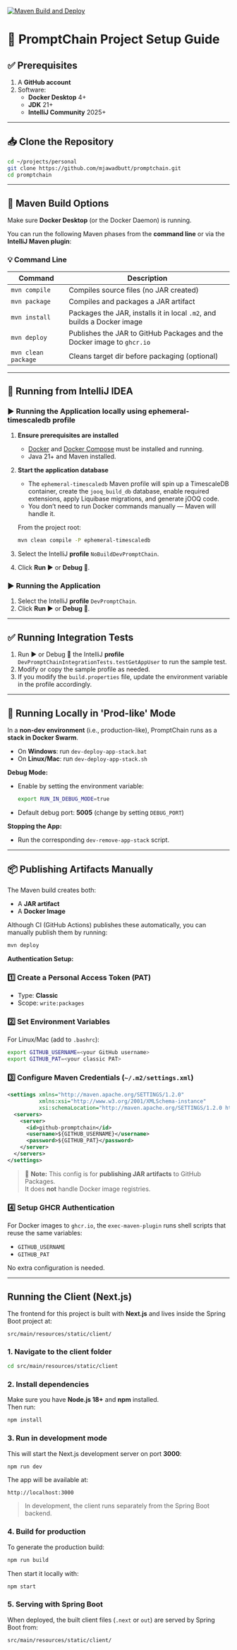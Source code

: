 [![Maven Build and Deploy](https://github.com/mjawadbutt/promptchain/actions/workflows/prompthub-github-workflow.yml/badge.svg)](https://github.com/mjawadbutt/promptchain/actions/workflows/prompthub-github-workflow.yml)
# 🚀 PromptChain Project Setup Guide

## ✅ Prerequisites

1. A **GitHub account**
2. Software:
    - **Docker Desktop** 4+
    - **JDK** 21+
    - **IntelliJ Community** 2025+

---

## 📥 Clone the Repository

```bash
cd ~/projects/personal
git clone https://github.com/mjawadbutt/promptchain.git
cd promptchain
```

---

## 🔧 Maven Build Options

Make sure **Docker Desktop** (or the Docker Daemon) is running.

You can run the following Maven phases from the **command line** or via the **IntelliJ Maven plugin**:

### 💡 Command Line

| Command               | Description                                                                 |
|-----------------------|-----------------------------------------------------------------------------|
| `mvn compile`         | Compiles source files (no JAR created)                                      |
| `mvn package`         | Compiles and packages a JAR artifact                                        |
| `mvn install`         | Packages the JAR, installs it in local `.m2`, and builds a Docker image     |
| `mvn deploy`          | Publishes the JAR to GitHub Packages and the Docker image to `ghcr.io`      |
| `mvn clean package`   | Cleans target dir before packaging (optional)                               |

---

## 🧠 Running from IntelliJ IDEA

### ▶️ Running the Application locally using ephemeral-timescaledb profile

1. **Ensure prerequisites are installed**
    - [Docker](https://docs.docker.com/get-docker/) and [Docker Compose](https://docs.docker.com/compose/install/) must be installed and running.
    - Java 21+ and Maven installed.

2. **Start the application database**
    - The `ephemeral-timescaledb` Maven profile will spin up a TimescaleDB container,
      create the `jooq_build_db` database, enable required extensions,
      apply Liquibase migrations, and generate jOOQ code.
    - You don’t need to run Docker commands manually — Maven will handle it.

   From the project root:
   ```bash
   mvn clean compile -P ephemeral-timescaledb

3. Select the IntelliJ **profile** `NoBuildDevPromptChain`.
4. Click **Run ▶️** or **Debug 🐞**.


### ▶️ Running the Application

1. Select the IntelliJ **profile** `DevPromptChain`.
2. Click **Run ▶️** or **Debug 🐞**.

---


## ✅ Running Integration Tests

1. Run ▶️ or Debug 🐞 the IntelliJ **profile** `DevPromptChainIntegrationTests.testGetAppUser` to run the sample test.
2. Modify or copy the sample profile as needed.
3. If you modify the `build.properties` file, update the environment variable in the profile accordingly.

---

## 🧠 Running Locally in 'Prod-like' Mode

In a **non-dev environment** (i.e., production-like), PromptChain runs as a **stack in Docker Swarm**.

- On **Windows**: run `dev-deploy-app-stack.bat`
- On **Linux/Mac**: run `dev-deploy-app-stack.sh`

**Debug Mode:**
- Enable by setting the environment variable:
  ```bash
  export RUN_IN_DEBUG_MODE=true
  ```
- Default debug port: **5005** (change by setting `DEBUG_PORT`)

**Stopping the App:**
- Run the corresponding `dev-remove-app-stack` script.

---

## 📦 Publishing Artifacts Manually

The Maven build creates both:
- A **JAR artifact**
- A **Docker Image**

Although CI (GitHub Actions) publishes these automatically, you can manually publish them by running:

```bash
mvn deploy
```

**Authentication Setup:**

### 1️⃣ Create a Personal Access Token (PAT)
- Type: **Classic**
- Scope: `write:packages`

### 2️⃣ Set Environment Variables
For Linux/Mac (add to `.bashrc`):
```bash
export GITHUB_USERNAME=<your GitHub username>
export GITHUB_PAT=<your classic PAT>
```

### 3️⃣ Configure Maven Credentials (`~/.m2/settings.xml`)
```xml
<settings xmlns="http://maven.apache.org/SETTINGS/1.2.0"
          xmlns:xsi="http://www.w3.org/2001/XMLSchema-instance"
          xsi:schemaLocation="http://maven.apache.org/SETTINGS/1.2.0 https://maven.apache.org/xsd/settings-1.2.0.xsd">
  <servers>
    <server>
      <id>github-promptchain</id>
      <username>${GITHUB_USERNAME}</username>
      <password>${GITHUB_PAT}</password>
    </server>
  </servers>
</settings>
```
> 📝 **Note:** This config is for **publishing JAR artifacts** to GitHub Packages.  
> It does **not** handle Docker image registries.

### 4️⃣ Setup GHCR Authentication
For Docker images to `ghcr.io`, the `exec-maven-plugin` runs shell scripts that reuse the same variables:
- `GITHUB_USERNAME`
- `GITHUB_PAT`

No extra configuration is needed.

---

## Running the Client (Next.js)

The frontend for this project is built with **Next.js** and lives inside the Spring Boot project at:

```
src/main/resources/static/client/
```

### 1. Navigate to the client folder
```bash
cd src/main/resources/static/client
```

### 2. Install dependencies
Make sure you have **Node.js 18+** and **npm** installed.  
Then run:
```bash
npm install
```

### 3. Run in development mode
This will start the Next.js development server on port **3000**:
```bash
npm run dev
```
The app will be available at:
```
http://localhost:3000
```
> In development, the client runs separately from the Spring Boot backend.

### 4. Build for production
To generate the production build:
```bash
npm run build
```
Then start it locally with:
```bash
npm start
```

### 5. Serving with Spring Boot
When deployed, the built client files (`.next` or `out`) are served by Spring Boot from:
```
src/main/resources/static/client/
```